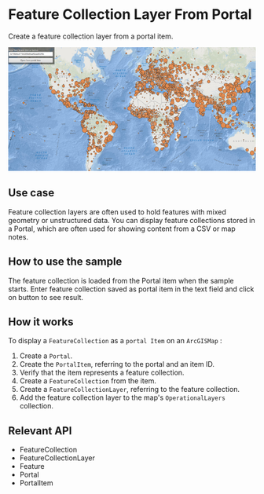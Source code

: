 # Feature Collection Layer From Portal

Create a feature collection layer from a portal item.

![Image of create feature collection layer portal item](FeatureCollectionLayerFromPortal.png)

## Use case

Feature collection layers are often used to hold features with mixed geometry or unstructured data. You can display feature collections stored in a Portal, which are often used for showing content from a CSV or map notes.

## How to use the sample

The feature collection is loaded from the Portal item when the sample starts. Enter feature collection saved as portal item in the text field
and click on button to see result.

## How it works

To display a `FeatureCollection` as a `portal Item` on an `ArcGISMap` :

1. Create a `Portal`.
2. Create the `PortalItem`, referring to the portal and an item ID.
3. Verify that the item represents a feature collection.
4. Create a `FeatureCollection` from the item.
5. Create a `FeatureCollectionLayer`, referring to the feature collection.
6. Add the feature collection layer to the map's `OperationalLayers` collection.

## Relevant API

* FeatureCollection
* FeatureCollectionLayer
* Feature
* Portal
* PortalItem
